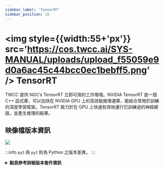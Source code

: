 ```yaml
---
sidebar_label: 'TensorRT'
sidebar_position: 10
---
```



# <img style={{width:55+'px'}} src='https://cos.twcc.ai/SYS-MANUAL/uploads/upload_f55059e9d0a6ac45c44bcc0ec1bebff5.png' /> TensorRT


TWCC 提供 NGC’s TensorRT 立即可用的工作環境。NVIDIA TensorRT 是一個 C++ 函式庫，可以加快在 NVIDIA GPU 上的高效能推理運算，能結合常用於訓練的深度學習框架。TensorRT 致力於在 GPU 上快速有效地運行已訓練過的神經網路，並產生推理的結果。



## <i class="fa fa-sticky-note" aria-hidden="true"></i> <span class="ccsimglist">映像檔版本資訊</span> 

![](https://cos.twcc.ai/SYS-MANUAL/uploads/upload_1a5476938720e686dfc41d59b630d713.png)

:::info
`py3` 與 `py2` 則為 Python 之版本差異。
:::


<details class="docspoiler">

<summary><b>點我參考詳細版本套件資訊</b></summary>

- [tensorrt-19.08-py2/py3](https://docs.nvidia.com/deeplearning/tensorrt/container-release-notes/rel_19-08.html#rel_19-08)
- [tensorrt-19.02-py2/py3-v1](https://docs.nvidia.com/deeplearning/tensorrt/container-release-notes/rel_19-02.html#rel_19-02)
- [tensorrt-18.12-py2/py3-v1](https://docs.nvidia.com/deeplearning/tensorrt/container-release-notes/rel_18.12.html#rel_18.12)
- [tensorrt-18.10-py2/py3-v1](https://docs.nvidia.com/deeplearning/tensorrt/container-release-notes/rel_18.10.html#rel_18.10)
- [tensorrt-18.08-py2/py3-v1](https://docs.nvidia.com/deeplearning/tensorrt/container-release-notes/rel_18.08.html#rel_18.08)

</details>